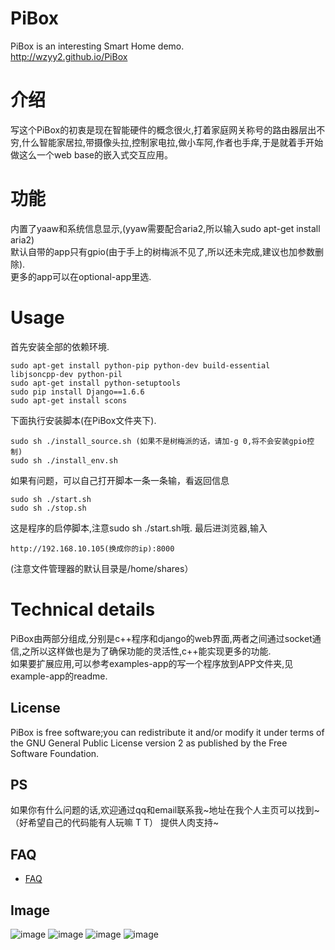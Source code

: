 # PiBox #
PiBox is an interesting Smart Home demo.<br>
http://wzyy2.github.io/PiBox

# 介绍 #
写这个PiBox的初衷是现在智能硬件的概念很火,打着家庭网关称号的路由器层出不穷,什么智能家居拉,带摄像头拉,控制家电拉,做小车阿,作者也手痒,于是就着手开始做这么一个web base的嵌入式交互应用。

# 功能 #
内置了yaaw和系统信息显示,(yyaw需要配合aria2,所以输入sudo apt-get install aria2)<br>
默认自带的app只有gpio(由于手上的树梅派不见了,所以还未完成,建议也加参数删除).<br>
更多的app可以在optional-app里选.<br>

# Usage #

首先安装全部的依赖环境.

    sudo apt-get install python-pip python-dev build-essential  libjsoncpp-dev python-pil
    sudo apt-get install python-setuptools
    sudo pip install Django==1.6.6
    sudo apt-get install scons

下面执行安装脚本(在PiBox文件夹下).

    sudo sh ./install_source.sh (如果不是树梅派的话，请加-g 0,将不会安装gpio控制)
    sudo sh ./install_env.sh
如果有问题，可以自己打开脚本一条一条输，看返回信息

    sudo sh ./start.sh 
    sudo sh ./stop.sh
这是程序的启停脚本,注意sudo sh ./start.sh哦.
最后进浏览器,输入

    http://192.168.10.105(换成你的ip):8000
(注意文件管理器的默认目录是/home/shares）

# Technical details #
PiBox由两部分组成,分别是c++程序和django的web界面,两者之间通过socket通信,之所以这样做也是为了确保功能的灵活性,c++能实现更多的功能.<br>
如果要扩展应用,可以参考examples-app的写一个程序放到APP文件夹,见example-app的readme.

## License ##
PiBox is free software;you can redistribute it and/or modify it under terms of the GNU General Public License version 2 as published by the Free Software Foundation.

## PS ##
如果你有什么问题的话,欢迎通过qq和email联系我~地址在我个人主页可以找到~（好希望自己的代码能有人玩嘛 T T）
提供人肉支持~

## FAQ ##
* [FAQ](https://github.com/wzyy2/PiBox/wiki)



## Image ##
![image](http://www.iotwrt.com/jpg/pibox1.jpg)
![image](http://www.iotwrt.com/jpg/pibox2.jpg)
![image](http://www.iotwrt.com/jpg/pibox3.jpg)
![image](http://www.iotwrt.com/jpg/pibox4.png)
